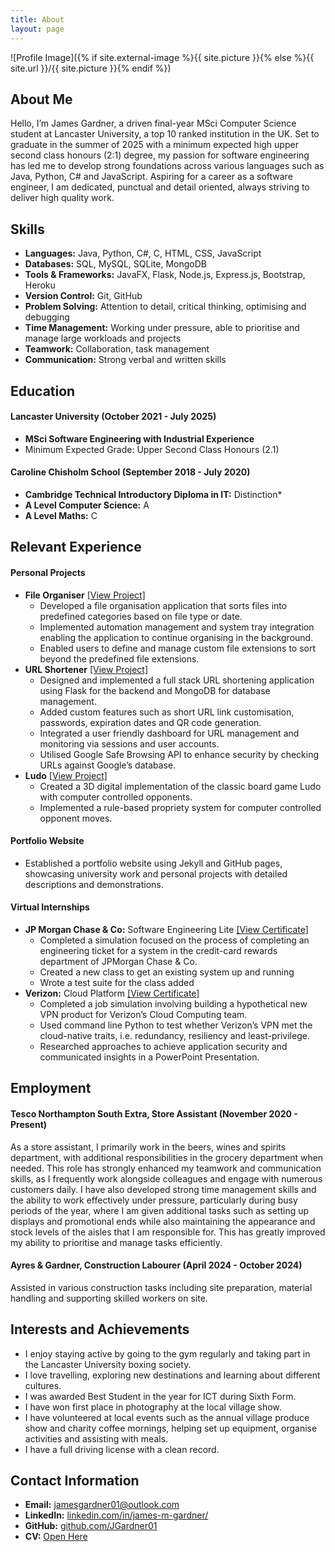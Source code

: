 ```yaml
---
title: About
layout: page
---
```

![Profile Image]({% if site.external-image %}{{ site.picture }}{% else %}{{ site.url }}/{{ site.picture }}{% endif %})
<br>
## About Me
Hello, I’m James Gardner, a driven final-year MSci Computer Science student at Lancaster University, a top 10 ranked institution in the UK. Set to graduate in the summer of 2025 with a minimum expected high upper second class honours (2:1) degree, my passion for software engineering has led me to develop strong foundations across various languages such as Java, Python, C# and JavaScript. Aspiring for a career as a software engineer, I am dedicated, punctual and detail oriented, always striving to deliver high quality work.

## Skills
- **Languages:** Java, Python, C#, C, HTML, CSS, JavaScript
- **Databases:** SQL, MySQL, SQLite, MongoDB
- **Tools & Frameworks:** JavaFX, Flask, Node.js, Express.js, Bootstrap, Heroku 
- **Version Control:** Git, GitHub
- **Problem Solving:** Attention to detail, critical thinking, optimising and debugging
- **Time Management:** Working under pressure, able to prioritise and manage large workloads and projects
- **Teamwork:** Collaboration, task management
- **Communication:** Strong verbal and written skills

## Education
#### Lancaster University (October 2021 - July 2025)
- **MSci Software Engineering with Industrial Experience**
- Minimum Expected Grade: Upper Second Class Honours (2.1)

#### Caroline Chisholm School (September 2018 - July 2020)
- **Cambridge Technical Introductory Diploma in IT:** Distinction*
- **A Level Computer Science:** A
- **A Level Maths:** C

## Relevant Experience
#### Personal Projects
- **File Organiser** <a href="/File-Organiser/">[View Project]</a>
  - Developed a file organisation application that sorts files into predefined categories based on file type or date.
  - Implemented automation management and system tray integration enabling the application to continue organising in the background.
  - Enabled users to define and manage custom file extensions to sort beyond the predefined file extensions.
- **URL Shortener** <a href="/URL-Shortener/">[View Project]</a>
  -	Designed and implemented a full stack URL shortening application using Flask for the backend and MongoDB for database management.
  - Added custom features such as short URL link customisation, passwords, expiration dates and QR code generation.
  - Integrated a user friendly dashboard for URL management and monitoring via sessions and user accounts.
  - Utilised Google Safe Browsing API to enhance security by checking URLs against Google’s database.
- **Ludo** <a href="/Ludo-Game/">[View Project]</a>
  - Created a 3D digital implementation of the classic board game Ludo with computer controlled opponents.
  - Implemented a rule-based propriety system for computer controlled opponent moves.


#### Portfolio Website
- Established a portfolio website using Jekyll and GitHub pages, showcasing university work and personal projects with detailed descriptions and demonstrations.

#### Virtual Internships
- **JP Morgan Chase & Co:** Software Engineering Lite <a href="/assets/virtualInternships/JPMorganChaseLite.pdf" target="_blank">[View Certificate]</a>
  - Completed a simulation focused on the process of completing an engineering ticket for a system in the credit-card rewards department of JPMorgan Chase & Co.
  - Created a new class to get an existing system up and running
  - Wrote a test suite for the class added
- **Verizon:** Cloud Platform <a href="/assets/virtualInternships/VerizonCloudPlatform.pdf" target="_blank">[View Certificate]</a>
  - Completed a job simulation involving building a hypothetical new VPN product for Verizon’s Cloud Computing team.
  - Used command line Python to test whether Verizon’s VPN met the cloud-native traits, i.e. redundancy, resiliency and least-privilege.
  - Researched approaches to achieve application security and communicated insights in a PowerPoint Presentation.


## Employment
#### Tesco Northampton South Extra, Store Assistant (November 2020 - Present)
As a store assistant, I primarily work in the beers, wines and spirits department, with additional responsibilities in the grocery department when needed. This role has strongly enhanced my teamwork and communication skills, as I frequently work alongside colleagues and engage with numerous customers daily. I have also developed strong time management skills and the ability to work effectively under pressure, particularly during busy periods of the year, where I am given additional tasks such as setting up displays and promotional ends while also maintaining the appearance and stock levels of the aisles that I am responsible for. This has greatly improved my ability to prioritise and manage tasks efficiently.

#### Ayres & Gardner, Construction Labourer (April 2024 - October 2024)
Assisted in various construction tasks including site preparation, material handling and supporting skilled workers on site.

## Interests and Achievements
- I enjoy staying active by going to the gym regularly and taking part in the Lancaster University boxing society.</li>
- I love travelling, exploring new destinations and learning about different cultures.</li>
- I was awarded Best Student in the year for ICT during Sixth Form.</li>
- I have won first place in photography at the local village show.</li>
- I have volunteered at local events such as the annual village produce show and charity coffee mornings, helping set up equipment, organise activities and assisting with meals.</li>
- I have a full driving license with a clean record.</li>

## Contact Information
- **Email:** <a href="jamesgardner01@outlook.com" target="_blank">jamesgardner01@outlook.com</a>
- **LinkedIn:** <a href="https://www.linkedin.com/in/james-m-gardner/" target="_blank">linkedin.com/in/james-m-gardner/</a>
- **GitHub:** <a href="https://github.com/JGardner01" target="_blank">github.com/JGardner01</a>
- **CV:** <a href="/assets/JAMES_GARDNER_CV.pdf" target="_blank">Open Here</a>
